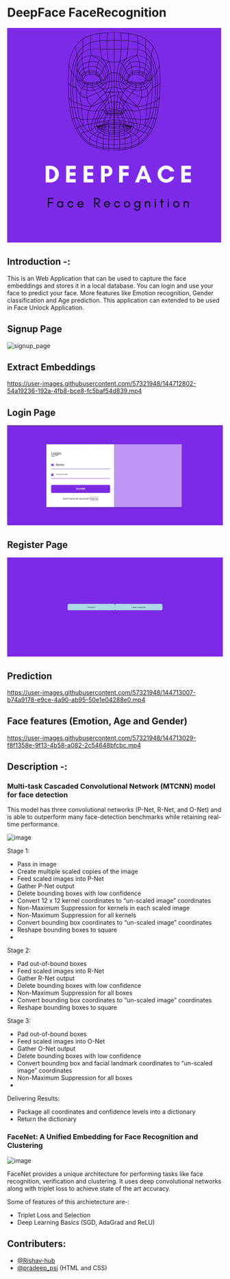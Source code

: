# DeepFace FaceRecognition

![gnetimage](src/static/assets/img/Deepfa.png)

## Introduction -:

This is an Web Application that can be used to capture the face embeddings and stores it in a local database. You can login and use your face to predict your face. More features like Emotion recognition, Gender classification and Age prediction. This application can extended to be used in Face Unlock Application.

## Signup Page

![signup_page](https://user-images.githubusercontent.com/57321948/144712760-84b97c72-8f78-43af-91ea-4079f20fc589.JPG)

## Extract Embeddings

https://user-images.githubusercontent.com/57321948/144712802-54a19236-192a-4fb8-bce8-fc5baf54d839.mp4

## Login Page 

![login_page](src/static/assets/img/Login.JPG)

## Register Page

![predict](src/static/assets/img/Register.JPG)

## Prediction

https://user-images.githubusercontent.com/57321948/144713007-b74a9178-e9ce-4a90-ab95-50e1e04288e0.mp4

## Face features (Emotion, Age and Gender)

https://user-images.githubusercontent.com/57321948/144713029-f8f1358e-9f13-4b58-a082-2c54648bfcbc.mp4

## Description -:

### Multi-task Cascaded Convolutional Network (MTCNN) model for face detection

 This model has three convolutional networks (P-Net, R-Net, and O-Net) and is able to outperform many face-detection benchmarks while retaining real-time performance.
 
 ![image](https://user-images.githubusercontent.com/57321948/145160613-ef96d0b7-e1d5-4a47-b0ea-469ebfd6489e.png)

Stage 1:

- Pass in image
- Create multiple scaled copies of the image
- Feed scaled images into P-Net
-  Gather P-Net output
-  Delete bounding boxes with low confidence
-  Convert 12 x 12 kernel coordinates to “un-scaled image” coordinates
-  Non-Maximum Suppression for kernels in each scaled image
-  Non-Maximum Suppression for all kernels
-  Convert bounding box coordinates to “un-scaled image” coordinates
-  Reshape bounding boxes to square
-  
Stage 2:

- Pad out-of-bound boxes
- Feed scaled images into R-Net
- Gather R-Net output
- Delete bounding boxes with low confidence
- Non-Maximum Suppression for all boxes
- Convert bounding box coordinates to “un-scaled image” coordinates
- Reshape bounding boxes to square

Stage 3:

- Pad out-of-bound boxes
- Feed scaled images into O-Net
- Gather O-Net output
- Delete bounding boxes with low confidence
- Convert bounding box and facial landmark coordinates to “un-scaled image” coordinates
- Non-Maximum Suppression for all boxes
- 
Delivering Results:

- Package all coordinates and confidence levels into a dictionary
- Return the dictionary

### FaceNet: A Unified Embedding for Face Recognition and Clustering

![image](https://user-images.githubusercontent.com/57321948/145168321-8c7643e1-9452-4821-968b-e8111f50009f.png)

FaceNet provides a unique architecture for performing tasks like face recognition, verification and clustering. It uses deep convolutional networks along with triplet loss to achieve state of the art accuracy.

Some of features of this archietecture are-:

- Triplet Loss and Selection
- Deep Learning Basics (SGD, AdaGrad and ReLU)

## Contributers:

- [@Rishav-hub](https://github.com/Rishav-hub)
- [@pradeep_psj](https://github.com/pradeepsinghjaroliya) (HTML and CSS)
